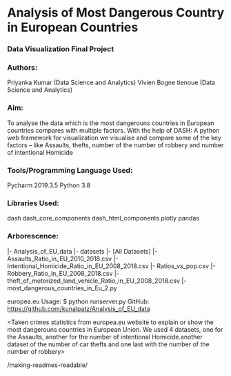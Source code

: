 #  Analysis of Most Dangerous Country in European Countries 
### Data Visualization Final Project

### Authors:

 Priyanka Kumar (Data Science and Analytics)
 Vivien Bogne tienoue (Data Science and Analytics)

### Aim:

  To analyse the data which is the most dangerouns countries in European countries compares with multiple factors. With the help of DASH: A python web framework for visualization we visualise and compare some of the key factors – like Assaults, thefts, number of the number of robbery and number of intentional Homicide


### Tools/Programming Language Used:

Pycharm 2019.3.5
Python 3.8

### Libraries Used:
dash 
dash_core_components
dash_html_components
plotly
pandas


### Arborescence:

|- Analysis_of_EU_data
    |- datasets 
        |- [All Datasets]
        |- Assaults_Ratio_in_EU_2010_2018.csv
        |- Intentional_Homicide_Ratio_in_EU_2008_2018.csv
        |- Ratios_vs_pop.csv
        |- Robbery_Ratio_in_EU_2008_2018.csv
        |- theft_of_motorized_land_vehicle_Ratio_in_EU_2008_2018.csv
    |- most_dangerous_countries_in_Eu_2.py


  europea.eu
Usage:
$ python runserver.py
GitHub:
https://github.com/kunalpatz/Analysis_of_EU_data
  
  


<Taken crimes statistics from europea.eu website to explain or show the most dangerouns countries in European Union. We used 4 datasets, one for the Assaults, another for the number of intentional Homicide.another dataset of the number of car thefts and one last with the number of the number of robbery>


/making-readmes-readable/
